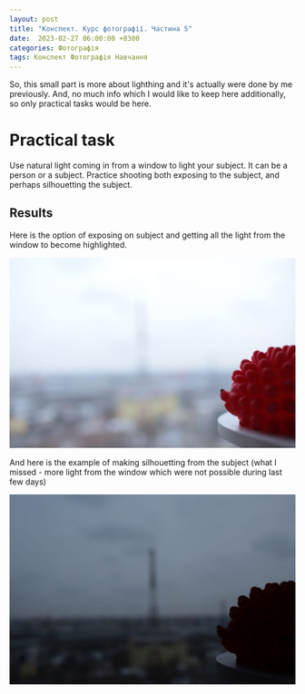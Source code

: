 ```yaml
---
layout: post
title: "Конспект. Курс фотографії. Частина 5"
date:  2023-02-27 06:00:00 +0300
categories: Фотографія
tags: Конспект Фотографія Навчання
---
```


So, this small part is more about lighthing and it's actually were done by me previously. And, no much info which I would like to keep here additionally, so only practical tasks would be here.

# Practical task

Use natural light coming in from a window to light your subject. It can be a person or a subject. Practice shooting both exposing to the subject, and perhaps silhouetting the subject.

## Results

Here is the option of exposing on subject and getting all the light from the window to become highlighted.

![](/assets/2023-02-27/light.jpg)

And here is the example of making silhouetting from the subject (what I missed - more light from the window which were not possible during last few days)

![](/assets/2023-02-27/dark.jpg)